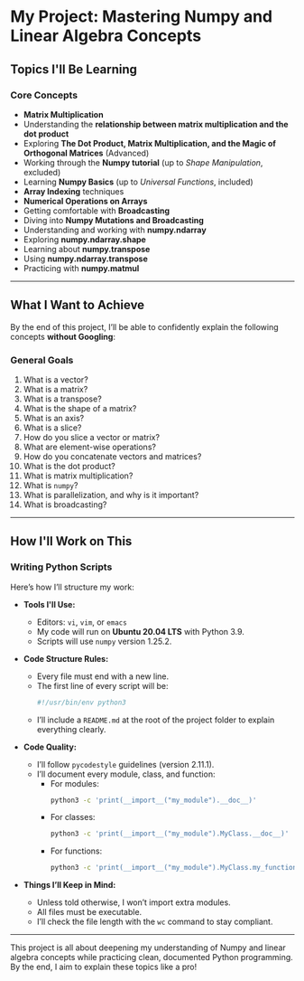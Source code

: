# My Project: Mastering Numpy and Linear Algebra Concepts

## Topics I'll Be Learning

### Core Concepts
- **Matrix Multiplication**
- Understanding the **relationship between matrix multiplication and the dot product**
- Exploring **The Dot Product, Matrix Multiplication, and the Magic of Orthogonal Matrices** (Advanced)
- Working through the **Numpy tutorial** (up to *Shape Manipulation*, excluded)
- Learning **Numpy Basics** (up to *Universal Functions*, included)
- **Array Indexing** techniques
- **Numerical Operations on Arrays**
- Getting comfortable with **Broadcasting**
- Diving into **Numpy Mutations and Broadcasting**
- Understanding and working with **numpy.ndarray**
- Exploring **numpy.ndarray.shape**
- Learning about **numpy.transpose**
- Using **numpy.ndarray.transpose**
- Practicing with **numpy.matmul**

---

## What I Want to Achieve

By the end of this project, I’ll be able to confidently explain the following concepts **without Googling**:

### General Goals
1. What is a vector?
2. What is a matrix?
3. What is a transpose?
4. What is the shape of a matrix?
5. What is an axis?
6. What is a slice?
7. How do you slice a vector or matrix?
8. What are element-wise operations?
9. How do you concatenate vectors and matrices?
10. What is the dot product?
11. What is matrix multiplication?
12. What is `numpy`?
13. What is parallelization, and why is it important?
14. What is broadcasting?

---

## How I'll Work on This

### Writing Python Scripts
Here’s how I’ll structure my work:

- **Tools I'll Use:**
  - Editors: `vi`, `vim`, or `emacs`
  - My code will run on **Ubuntu 20.04 LTS** with Python 3.9.
  - Scripts will use `numpy` version 1.25.2.

- **Code Structure Rules:**
  - Every file must end with a new line.
  - The first line of every script will be:
    ```python
    #!/usr/bin/env python3
    ```
  - I’ll include a `README.md` at the root of the project folder to explain everything clearly.

- **Code Quality:**
  - I’ll follow `pycodestyle` guidelines (version 2.11.1).
  - I’ll document every module, class, and function:
    - For modules:
      ```bash
      python3 -c 'print(__import__("my_module").__doc__)'
      ```
    - For classes:
      ```bash
      python3 -c 'print(__import__("my_module").MyClass.__doc__)'
      ```
    - For functions:
      ```bash
      python3 -c 'print(__import__("my_module").MyClass.my_function.__doc__)'
      ```

- **Things I’ll Keep in Mind:**
  - Unless told otherwise, I won’t import extra modules.
  - All files must be executable.
  - I’ll check the file length with the `wc` command to stay compliant.

---

This project is all about deepening my understanding of Numpy and linear algebra concepts while practicing clean, documented Python programming. By the end, I aim to explain these topics like a pro!



